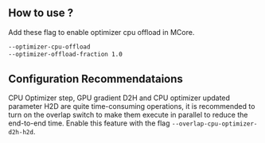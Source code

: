 ## How to use ?

Add these flag to enable optimizer cpu offload in MCore.

```bash
--optimizer-cpu-offload
--optimizer-offload-fraction 1.0
```

## Configuration Recommendataions

CPU Optimizer step, GPU gradient D2H and CPU optimizer updated parameter H2D are quite time-consuming operations, it is recommended to turn on the overlap switch to make them execute in parallel to reduce the end-to-end time. Enable this feature with the flag `--overlap-cpu-optimizer-d2h-h2d`.
